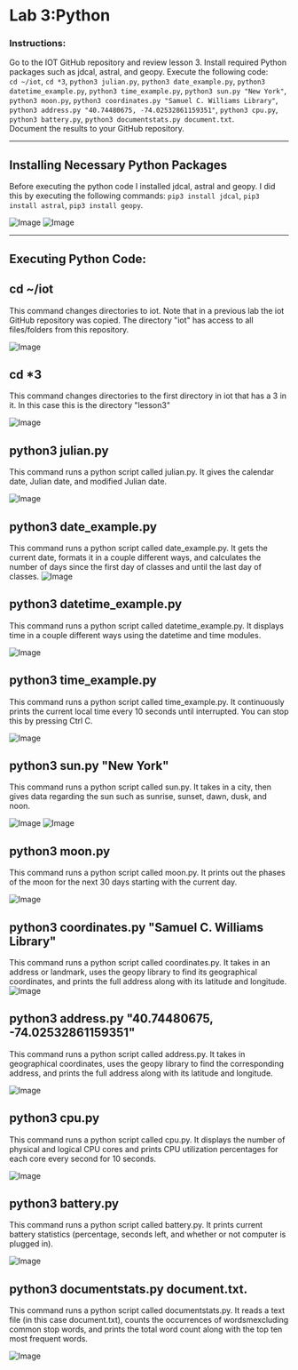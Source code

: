 # Lab 3:Python
### Instructions:
Go to the IOT GitHub repository and review lesson 3. Install required Python packages such as jdcal, astral, and geopy. Execute the following code: </br>
`cd ~/iot`,
`cd *3`,
`python3 julian.py`,
`python3 date_example.py`,
`python3 datetime_example.py`,
`python3 time_example.py`,
`python3 sun.py "New York"`,
`python3 moon.py`,
`python3 coordinates.py "Samuel C. Williams Library"`,
`python3 address.py "40.74480675, -74.02532861159351"`,
`python3 cpu.py`,
`python3 battery.py`,
`python3 documentstats.py document.txt`.
</br> 
Document the results to your GitHub repository. 

---
## Installing Necessary Python Packages
Before executing the python code I installed jdcal, astral and geopy. I did this by executing the following commands: `pip3 install jdcal`, 
`pip3 install astral`,
`pip3 install geopy`.

![Image](https://github.com/user-attachments/assets/f7c39777-c2fe-4e07-8282-4d65fe6a395b)
![Image](https://github.com/user-attachments/assets/85af60a7-ec40-421e-b126-57aa489ca785)

---
## Executing Python Code: 

## cd ~/iot
This command changes directories to iot. Note that in a previous lab the iot GitHub repository was copied. The directory "iot" has access to all files/folders from this repository. 


![Image](https://github.com/user-attachments/assets/dd3f7758-86fe-4637-a272-b47a19eec0ed)

## cd *3
This command changes directories to the first directory in iot that has a 3 in it. In this case this is the directory "lesson3"


![Image](https://github.com/user-attachments/assets/72ce5b92-1010-4a47-a02c-b8b4dcefc7e7)

## python3 julian.py
This command runs a python script called julian.py. It gives the calendar date, Julian date, and modified Julian date.

![Image](https://github.com/user-attachments/assets/7cbe03a9-8422-47f1-a9b8-5ac6e4b4411c)

## python3 date_example.py
This command runs a python script called date_example.py. It gets the current date, formats it in a couple different ways, and calculates the number of days since the first day of classes and until the last day of classes.
![Image](https://github.com/user-attachments/assets/f278f0f2-5792-4abf-a626-a5773346dea5)

## python3 datetime_example.py
This command runs a python script called datetime_example.py. It displays time in a couple different ways using the datetime and time modules.

![Image](https://github.com/user-attachments/assets/cf01bb64-4ed9-4318-b07d-d7d45127637e)

## python3 time_example.py
This command runs a python script called time_example.py. It continuously prints the current local time every 10 seconds until interrupted. You can stop this by pressing Ctrl C.

![Image](https://github.com/user-attachments/assets/071401c0-1b60-4fb1-86d3-e86eea444fd1)

## python3 sun.py "New York"
This command runs a python script called sun.py. It takes in a city, then gives data regarding the sun such as sunrise, sunset, dawn, dusk, and noon. 

![Image](https://github.com/user-attachments/assets/3357939c-7e99-479d-9f7c-c6898ed191c7)
![Image](https://github.com/user-attachments/assets/2ae84ea6-53cd-4f4f-812f-300c49a213cf)

## python3 moon.py
This command runs a python script called moon.py. It prints out the phases of the moon for the next 30 days starting with the current day.

![Image](https://github.com/user-attachments/assets/2ceeff05-506b-4037-8f82-3bb16e75eb5f)

## python3 coordinates.py "Samuel C. Williams Library"
This command runs a python script called coordinates.py. It takes in an address or landmark, uses the geopy library to find its geographical coordinates, and prints the full address along with its latitude and longitude.
![Image](https://github.com/user-attachments/assets/8839d27d-9bab-447a-ac05-e3f773258c4f)

## python3 address.py "40.74480675, -74.02532861159351"
This command runs a python script called address.py. It takes in geographical coordinates, uses the geopy library to find the corresponding address, and prints the full address along with its latitude and longitude.

![Image](https://github.com/user-attachments/assets/d0902bbd-d13e-4e35-8d6f-a52dde91cadb)

## python3 cpu.py
This command runs a python script called cpu.py. It displays the number of physical and logical CPU cores and prints CPU utilization percentages for each core every second for 10 seconds.

![Image](https://github.com/user-attachments/assets/814b9a15-ca22-4fc4-a02d-5ace3c9ce466)

## python3 battery.py
This command runs a python script called battery.py. It prints current battery statistics (percentage, seconds left, and whether or not computer is plugged in).

![Image](https://github.com/user-attachments/assets/8d41a318-9cdc-4d3c-ad0b-5fa1c57c80d4)

## python3 documentstats.py document.txt. 
This command runs a python script called documentstats.py. It reads a text file (in this case document.txt), counts the occurrences of wordsmexcluding common stop words, and prints the total word count along with the top ten most frequent words.

![Image](https://github.com/user-attachments/assets/d0a72d17-fe99-4ad8-aba1-3f8c1174a702)
